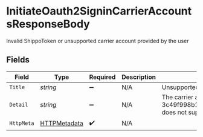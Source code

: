 # InitiateOauth2SigninCarrierAccountsResponseBody

Invalid ShippoToken or unsupported carrier account provided by the user


## Fields

| Field                                                                                     | Type                                                                                      | Required                                                                                  | Description                                                                               | Example                                                                                   |
| ----------------------------------------------------------------------------------------- | ----------------------------------------------------------------------------------------- | ----------------------------------------------------------------------------------------- | ----------------------------------------------------------------------------------------- | ----------------------------------------------------------------------------------------- |
| `Title`                                                                                   | *string*                                                                                  | :heavy_minus_sign:                                                                        | N/A                                                                                       | Unsupported OAuth Carrier Account                                                         |
| `Detail`                                                                                  | *string*                                                                                  | :heavy_minus_sign:                                                                        | N/A                                                                                       | The carrier account 3c49f998b1234a2097ea0911a7e95bea does not support OAuth authorization |
| `HttpMeta`                                                                                | [HTTPMetadata](../../Models/Components/HTTPMetadata.md)                                   | :heavy_check_mark:                                                                        | N/A                                                                                       |                                                                                           |